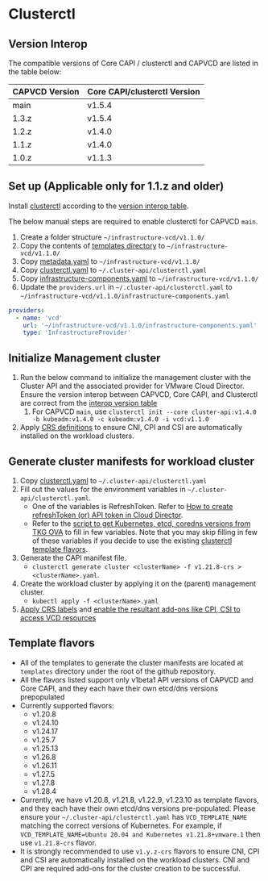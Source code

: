 # Clusterctl

<a name="version_interop"></a>

## Version Interop

The compatible versions of Core CAPI / clusterctl and CAPVCD are listed in the table below:

| CAPVCD Version | Core CAPI/clusterctl Version |
| -------------- | ---------------------------- |
| main           | v1.5.4                       |
| 1.3.z          | v1.5.4                       |
| 1.2.z          | v1.4.0                       |
| 1.1.z          | v1.4.0                       |
| 1.0.z          | v1.1.3                       |

<a name="clusterctl_set_up"></a>

## Set up (Applicable only for 1.1.z and older)

Install [clusterctl](https://cluster-api.sigs.k8s.io/user/quick-start.html#install-clusterctl) according to the [version interop table](#version-interop).

The below manual steps are required to enable clusterctl for CAPVCD `main`.

1. Create a folder structure `~/infrastructure-vcd/v1.1.0/`
2. Copy the contents of [templates directory](https://github.com/vmware/cluster-api-provider-cloud-director/tree/main/templates) to `~/infrastructure-vcd/v1.1.0/`
3. Copy [metadata.yaml](https://github.com/vmware/cluster-api-provider-cloud-director/tree/main/metadata.yaml) to `~/infrastructure-vcd/v1.1.0/`
4. Copy [clusterctl.yaml](https://github.com/vmware/cluster-api-provider-cloud-director/blob/main/templates/clusterctl.yaml) to `~/.cluster-api/clusterctl.yaml`
5. Copy [infrastructure-components.yaml](https://github.com/vmware/cluster-api-provider-cloud-director/blob/main/templates/infrastructure-components.yaml) to `~/infrastructure-vcd/v1.1.0/`
6. Update the `providers.url` in `~/.cluster-api/clusterctl.yaml` to `~/infrastructure-vcd/v1.1.0/infrastructure-components.yaml`

```yaml
providers:
  - name: 'vcd'
    url: '~/infrastructure-vcd/v1.1.0/infrastructure-components.yaml'
    type: 'InfrastructureProvider'
```

<a name="init_management_cluster"></a>

## Initialize Management cluster

1. Run the below command to initialize the management cluster with the Cluster API and the associated provider for VMware Cloud Director. Ensure the version interop between CAPVCD, Core CAPI, and Clusterctl are correct from the [interop version table](#version-interop)
   1. For CAPVCD `main`, use `clusterctl init --core cluster-api:v1.4.0 -b kubeadm:v1.4.0 -c kubeadm:v1.4.0 -i vcd:v1.1.0`
2. Apply [CRS definitions](CRS.md#apply_crs) to ensure CNI, CPI and CSI are automatically installed on the workload clusters.

<a name="generate_cluster_manifest"></a>

## Generate cluster manifests for workload cluster

1. Copy [clusterctl.yaml](https://github.com/vmware/cluster-api-provider-cloud-director/blob/main/templates/clusterctl.yaml) to `~/.cluster-api/clusterctl.yaml`
2. Fill out the values for the environment variables in `~/.cluster-api/clusterctl.yaml`.
   - One of the variables is RefreshToken. Refer to [How to create refreshToken (or) API token in Cloud Director](https://docs.vmware.com/en/VMware-Cloud-Director/10.3/VMware-Cloud-Director-Tenant-Portal-Guide/GUID-A1B3B2FA-7B2C-4EE1-9D1B-188BE703EEDE.html).
   - Refer to the [script to get Kubernetes, etcd, coredns versions from TKG OVA](WORKLOAD_CLUSTER.md#tkgm_bom) to fill in few variables. Note that you may skip filling
     in few of these variables if you decide to use the existing [clusterctl template flavors](#template_flavors).
3. Generate the CAPI manifest file.
   - `clusterctl generate cluster <clusterName> -f v1.21.8-crs > <clusterName>.yaml`.
4. Create the workload cluster by applying it on the (parent) management cluster.
   - `kubectl apply -f <clusterName>.yaml`
5. [Apply CRS labels](CRS.md#apply_crs_labels) and [enable the resultant add-ons like CPI, CSI to access VCD resources](CRS.md#enable_add_ons)

<a name="template_flavors"></a>

## Template flavors

- All of the templates to generate the cluster manifests are located at `templates` directory under the root of the github repository.
- All the flavors listed support only v1beta1 API versions of CAPVCD and Core CAPI, and they each have their own etcd/dns versions prepopulated
- Currently supported flavors:
  - v1.20.8
  - v1.24.10
  - v1.24.17
  - v1.25.7
  - v1.25.13
  - v1.26.8
  - v1.26.11
  - v1.27.5
  - v1.27.8
  - v1.28.4
- Currently, we have v1.20.8, v1.21.8, v1.22.9, v1.23.10 as template flavors, and they each have their own etcd/dns versions pre-populated.
  Please ensure your `~/.cluster-api/clusterctl.yaml` has `VCD_TEMPLATE_NAME` matching the correct versions of Kubernetes.
  For example, if `VCD_TEMPLATE_NAME=Ubuntu 20.04 and Kubernetes v1.21.8+vmware.1` then use `v1.21.8-crs` flavor.
- It is strongly recommended to use `v1.y.z-crs` flavors to ensure CNI, CPI and CSI are automatically installed on the
  workload clusters. CNI and CPI are required add-ons for the cluster creation to be successful.
